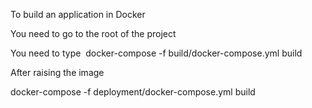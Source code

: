 To build an application in Docker

You need to go to the root of the project

You need to type  docker-compose -f build/docker-compose.yml build

After raising the image

docker-compose -f deployment/docker-compose.yml build

